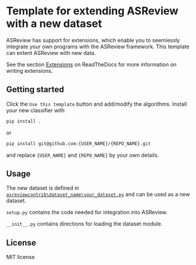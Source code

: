# Template for extending ASReview with a new dataset

ASReview has support for extensions, which enable you to seemlessly integrate
your own programs with the ASReview framework. This template can extent ASReview
with new data.

See the section [Extensions](https://asreview.readthedocs.io/en/latest/extensions/extension_development.html?highlight=extension) 
on ReadTheDocs for more information on writing extensions.

## Getting started

Click the `Use this template` button and add/modify the algorithms. Install 
your new classifier with

```bash
pip install .
```

or

```bash
pip install git@github.com:{USER_NAME}/{REPO_NAME}.git
```

and replace `{USER_NAME}` and `{REPO_NAME}` by your own details. 


## Usage

The new dataset is defined in
[`asreviewcontrib\dataset_name\your_dataset.py`](asreviewcontrib\dataset_name\your_dataset.py) 
and can be used as a new dataset.

`setup.py` contains the code needed for integration into ASReview.

`__init__.py` contains directions for loading the dataset module.

## License

MIT license

